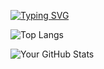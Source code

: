 
[![Typing SVG](https://readme-typing-svg.herokuapp.com?font=Orbitron&size=22&duration=3500&color=00FF00&background=0D1117&lines=SYSTEMS+ENGINEER;INNOVATING+THE+FUTURE)](https://git.io/typing-svg) 

![Top Langs](https://github-readme-stats.vercel.app/api/top-langs/?username=FridayBlessed&layout=compact)


![Your GitHub Stats](https://github-readme-stats.vercel.app/api?username=FridayBlessed&show_icons=true&theme=radical)
